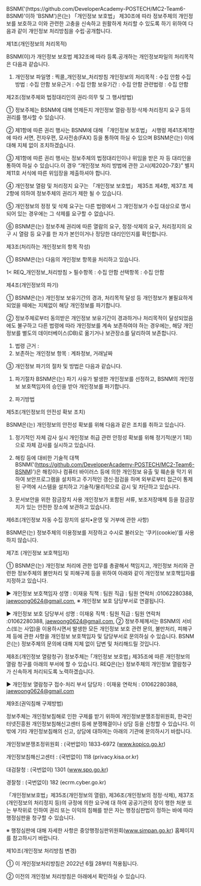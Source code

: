 <title>개인정보처리방침</title>
BSNM('(https://github.com/DeveloperAcademy-POSTECH/MC2-Team6-BSNM)'이하 'BSNM')은(는) 「개인정보 보호법」 제30조에 따라 정보주체의 개인정보를 보호하고 이와 관련한 고충을 신속하고 원활하게 처리할 수 있도록 하기 위하여 다음과 같이 개인정보 처리방침을 수립·공개합니다.



제1조(개인정보의 처리목적)

BSNM(이)가 개인정보 보호법 제32조에 따라 등록․공개하는 개인정보파일의 처리목적은 다음과 같습니다.

1. 개인정보 파일명 : 찍콜_개인정보_처리방침
개인정보의 처리목적 : 수집 안함
수집방법 : 수집 안함
보유근거 : 수집 안함
보유기간 : 수집 안함
관련법령 : 수집 안함


제2조(정보주체와 법정대리인의 권리·의무 및 그 행사방법)



① 정보주체는 BSNM에 대해 언제든지 개인정보 열람·정정·삭제·처리정지 요구 등의 권리를 행사할 수 있습니다.

② 제1항에 따른 권리 행사는 BSNM에 대해 「개인정보 보호법」 시행령 제41조제1항에 따라 서면, 전자우편, 모사전송(FAX) 등을 통하여 하실 수 있으며 BSNM은(는) 이에 대해 지체 없이 조치하겠습니다.

③ 제1항에 따른 권리 행사는 정보주체의 법정대리인이나 위임을 받은 자 등 대리인을 통하여 하실 수 있습니다.이 경우 “개인정보 처리 방법에 관한 고시(제2020-7호)” 별지 제11호 서식에 따른 위임장을 제출하셔야 합니다.

④ 개인정보 열람 및 처리정지 요구는 「개인정보 보호법」 제35조 제4항, 제37조 제2항에 의하여 정보주체의 권리가 제한 될 수 있습니다.

⑤ 개인정보의 정정 및 삭제 요구는 다른 법령에서 그 개인정보가 수집 대상으로 명시되어 있는 경우에는 그 삭제를 요구할 수 없습니다.

⑥ BSNM은(는) 정보주체 권리에 따른 열람의 요구, 정정·삭제의 요구, 처리정지의 요구 시 열람 등 요구를 한 자가 본인이거나 정당한 대리인인지를 확인합니다.



제3조(처리하는 개인정보의 항목 작성) 

① BSNM은(는) 다음의 개인정보 항목을 처리하고 있습니다.

1< REQ_개인정보_처리방침 >
필수항목 : 수집 안함
선택항목 : 수집 안함


제4조(개인정보의 파기)


① BSNM은(는) 개인정보 보유기간의 경과, 처리목적 달성 등 개인정보가 불필요하게 되었을 때에는 지체없이 해당 개인정보를 파기합니다.

② 정보주체로부터 동의받은 개인정보 보유기간이 경과하거나 처리목적이 달성되었음에도 불구하고 다른 법령에 따라 개인정보를 계속 보존하여야 하는 경우에는, 해당 개인정보를 별도의 데이터베이스(DB)로 옮기거나 보관장소를 달리하여 보존합니다.
1. 법령 근거 :
2. 보존하는 개인정보 항목 : 계좌정보, 거래날짜

③ 개인정보 파기의 절차 및 방법은 다음과 같습니다.
1. 파기절차
BSNM은(는) 파기 사유가 발생한 개인정보를 선정하고, BSNM의 개인정보 보호책임자의 승인을 받아 개인정보를 파기합니다.

2. 파기방법




제5조(개인정보의 안전성 확보 조치)

BSNM은(는) 개인정보의 안전성 확보를 위해 다음과 같은 조치를 취하고 있습니다.

1. 정기적인 자체 감사 실시
개인정보 취급 관련 안정성 확보를 위해 정기적(분기 1회)으로 자체 감사를 실시하고 있습니다.

2. 해킹 등에 대비한 기술적 대책
BSNM('(https://github.com/DeveloperAcademy-POSTECH/MC2-Team6-BSNM)')은 해킹이나 컴퓨터 바이러스 등에 의한 개인정보 유출 및 훼손을 막기 위하여 보안프로그램을 설치하고 주기적인 갱신·점검을 하며 외부로부터 접근이 통제된 구역에 시스템을 설치하고 기술적/물리적으로 감시 및 차단하고 있습니다.

3. 문서보안을 위한 잠금장치 사용
개인정보가 포함된 서류, 보조저장매체 등을 잠금장치가 있는 안전한 장소에 보관하고 있습니다.




제6조(개인정보 자동 수집 장치의 설치•운영 및 거부에 관한 사항)



BSNM은(는) 정보주체의 이용정보를 저장하고 수시로 불러오는 ‘쿠키(cookie)’를 사용하지 않습니다.

제7조 (개인정보 보호책임자)

① BSNM은(는) 개인정보 처리에 관한 업무를 총괄해서 책임지고, 개인정보 처리와 관련한 정보주체의 불만처리 및 피해구제 등을 위하여 아래와 같이 개인정보 보호책임자를 지정하고 있습니다.

▶ 개인정보 보호책임자
성명 : 이재웅
직책 : 팀원
직급 : 팀원
연락처 :01062280388, jaewoong0624@gmail.com,
※ 개인정보 보호 담당부서로 연결됩니다.

▶ 개인정보 보호 담당부서
성명 : 이재웅
직책 : 팀원
직급 : 팀원
연락처 :01062280388, jaewoong0624@gmail.com,
② 정보주체께서는 BSNM의 서비스(또는 사업)을 이용하시면서 발생한 모든 개인정보 보호 관련 문의, 불만처리, 피해구제 등에 관한 사항을 개인정보 보호책임자 및 담당부서로 문의하실 수 있습니다. BSNM은(는) 정보주체의 문의에 대해 지체 없이 답변 및 처리해드릴 것입니다.

제8조(개인정보 열람청구)
정보주체는 ｢개인정보 보호법｣ 제35조에 따른 개인정보의 열람 청구를 아래의 부서에 할 수 있습니다.
REQ은(는) 정보주체의 개인정보 열람청구가 신속하게 처리되도록 노력하겠습니다.

▶ 개인정보 열람청구 접수·처리 부서
담당자 : 이재웅
연락처 : 01062280388, jaewoong0624@gmail.com


제9조(권익침해 구제방법)



정보주체는 개인정보침해로 인한 구제를 받기 위하여 개인정보분쟁조정위원회, 한국인터넷진흥원 개인정보침해신고센터 등에 분쟁해결이나 상담 등을 신청할 수 있습니다. 이 밖에 기타 개인정보침해의 신고, 상담에 대하여는 아래의 기관에 문의하시기 바랍니다.

개인정보분쟁조정위원회 : (국번없이) 1833-6972 (www.kopico.go.kr)

개인정보침해신고센터 : (국번없이) 118 (privacy.kisa.or.kr)

대검찰청 : (국번없이) 1301 (www.spo.go.kr)

경찰청 : (국번없이) 182 (ecrm.cyber.go.kr)


「개인정보보호법」제35조(개인정보의 열람), 제36조(개인정보의 정정·삭제), 제37조(개인정보의 처리정지 등)의 규정에 의한 요구에 대 하여 공공기관의 장이 행한 처분 또는 부작위로 인하여 권리 또는 이익의 침해를 받은 자는 행정심판법이 정하는 바에 따라 행정심판을 청구할 수 있습니다.


※ 행정심판에 대해 자세한 사항은 중앙행정심판위원회(www.simpan.go.kr) 홈페이지를 참고하시기 바랍니다.


제10조(개인정보 처리방침 변경)


① 이 개인정보처리방침은 2022년 6월 28부터 적용됩니다.

② 이전의 개인정보 처리방침은 아래에서 확인하실 수 있습니다.
